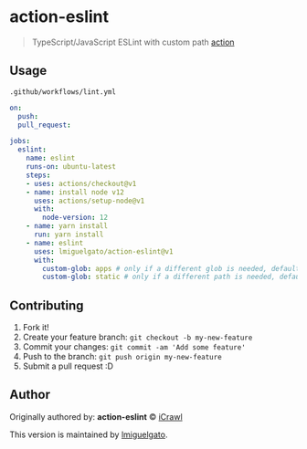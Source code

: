 # action-eslint
> TypeScript/JavaScript ESLint with custom path [action](https://github.com/features/actions)

## Usage

`.github/workflows/lint.yml`
```yml
on:
  push:
  pull_request:

jobs:
  eslint:
    name: eslint
    runs-on: ubuntu-latest
    steps:
    - uses: actions/checkout@v1
    - name: install node v12
      uses: actions/setup-node@v1
      with:
        node-version: 12
    - name: yarn install
      run: yarn install
    - name: eslint
      uses: lmiguelgato/action-eslint@v1
      with:
        custom-glob: apps # only if a different glob is needed, default: src
        custom-glob: static # only if a different path is needed, default is the root directory
```

## Contributing

1. Fork it!
2. Create your feature branch: `git checkout -b my-new-feature`
3. Commit your changes: `git commit -am 'Add some feature'`
4. Push to the branch: `git push origin my-new-feature`
5. Submit a pull request :D

## Author
Originally authored by:
**action-eslint** © [iCrawl](https://github.com/iCrawl)

This version is maintained by [lmiguelgato](https://github.com/lmiguelgato).
